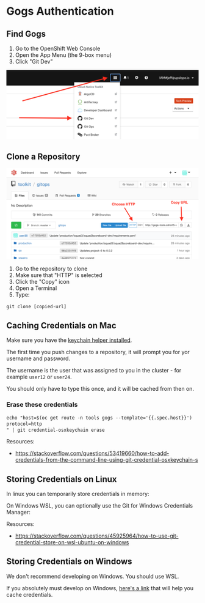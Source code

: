# Gogs Authentication

## Find Gogs

1. Go to the OpenShift Web Console
1. Open the App Menu (the 9-box menu)
1. Click "Git Dev"

![](./img/gogs-menu.png)

## Clone a Repository

![](./img/gogs-clone-url.png)

1. Go to the repository to clone
1. Make sure that "HTTP" is selected
1. Click the "Copy" icon
1. Open a Terminal
1. Type:

```
git clone [copied-url]
```

## Caching Credentials on Mac

Make sure you have the [keychain helper installed](https://docs.github.com/en/github/getting-started-with-github/caching-your-github-credentials-in-git).

The first time you push changes to a repository, it will prompt you for yor username and password.

The username is the user that was assigned to you in the cluster - for example `user12` or `user24`.

You should only have to type this once, and it will be cached from then on.

### Erase these credentials

```
echo "host=$(oc get route -n tools gogs --template='{{.spec.host}}')
protocol=http
" | git credential-osxkeychain erase
```

Resources:
- https://stackoverflow.com/questions/53419660/how-to-add-credentials-from-the-command-line-using-git-credential-osxkeychain-s

## Storing Credentials on Linux

In linux you can temporarily store credentials in memory:

On Windows WSL, you can optionally use the Git for Windows Credentials Manager:

Resources:
- https://stackoverflow.com/questions/45925964/how-to-use-git-credential-store-on-wsl-ubuntu-on-windows

## Storing Credentials on Windows

We don't recommend developing on Windows. You should use WSL.

If you absolutely must develop on Windows, [here's a link](https://docs.github.com/en/github/getting-started-with-github/caching-your-github-credentials-in-git) that will help you cache credentials.

